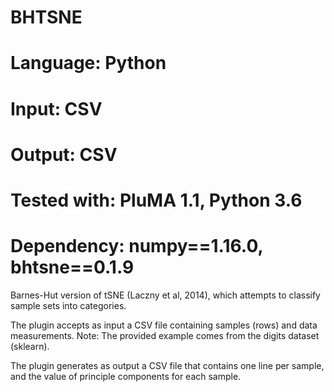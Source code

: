 # BHTSNE
# Language: Python
# Input: CSV
# Output: CSV
# Tested with: PluMA 1.1, Python 3.6
# Dependency: numpy==1.16.0, bhtsne==0.1.9

Barnes-Hut version of tSNE (Laczny et al, 2014), which attempts to classify
sample sets into categories.

The plugin accepts as input a CSV file containing samples (rows) and data measurements.
Note: The provided example comes from the digits dataset (sklearn).

The plugin generates as output a CSV file that contains one line per sample, and
the value of principle components for each sample.
